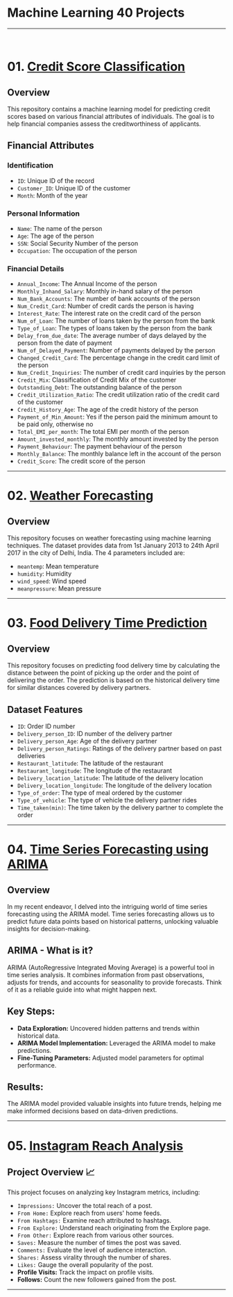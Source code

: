 # Machine Learning 40 Projects

<hr><br>

<h1>01. <a href = "https://github.com/UTSAVS26/Machine-Learning-40-Projects/tree/main/01%20Credit%20Score%20Classification">Credit Score Classification</a></h1>
<p>
  <h2>Overview</h2>
    <p>This repository contains a machine learning model for predicting credit scores based on various financial attributes of individuals. The goal is to help financial companies assess the creditworthiness of applicants.</p>
    <h2>Financial Attributes</h2>
    <h3>Identification</h3>
    <ul>
        <li><code>ID</code>: Unique ID of the record</li>
        <li><code>Customer_ID</code>: Unique ID of the customer</li>
        <li><code>Month</code>: Month of the year</li>
    </ul>
    <h3>Personal Information</h3>
    <ul>
        <li><code>Name</code>: The name of the person</li>
        <li><code>Age</code>: The age of the person</li>
        <li><code>SSN</code>: Social Security Number of the person</li>
        <li><code>Occupation</code>: The occupation of the person</li>
    </ul>
    <h3>Financial Details</h3>
    <ul>
        <li><code>Annual_Income</code>: The Annual Income of the person</li>
        <li><code>Monthly_Inhand_Salary</code>: Monthly in-hand salary of the person</li>
        <li><code>Num_Bank_Accounts</code>: The number of bank accounts of the person</li>
        <li><code>Num_Credit_Card</code>: Number of credit cards the person is having</li>
        <li><code>Interest_Rate</code>: The interest rate on the credit card of the person</li>
        <li><code>Num_of_Loan</code>: The number of loans taken by the person from the bank</li>
        <li><code>Type_of_Loan</code>: The types of loans taken by the person from the bank</li>
        <li><code>Delay_from_due_date</code>: The average number of days delayed by the person from the date of payment</li>
        <li><code>Num_of_Delayed_Payment</code>: Number of payments delayed by the person</li>
        <li><code>Changed_Credit_Card</code>: The percentage change in the credit card limit of the person</li>
        <li><code>Num_Credit_Inquiries</code>: The number of credit card inquiries by the person</li>
        <li><code>Credit_Mix</code>: Classification of Credit Mix of the customer</li>
        <li><code>Outstanding_Debt</code>: The outstanding balance of the person</li>
        <li><code>Credit_Utilization_Ratio</code>: The credit utilization ratio of the credit card of the customer</li>
        <li><code>Credit_History_Age</code>: The age of the credit history of the person</li>
        <li><code>Payment_of_Min_Amount</code>: Yes if the person paid the minimum amount to be paid only, otherwise no</li>
        <li><code>Total_EMI_per_month</code>: The total EMI per month of the person</li>
        <li><code>Amount_invested_monthly</code>: The monthly amount invested by the person</li>
        <li><code>Payment_Behaviour</code>: The payment behaviour of the person</li>
        <li><code>Monthly_Balance</code>: The monthly balance left in the account of the person</li>
        <li><code>Credit_Score</code>: The credit score of the person</li>
    </ul>
</p>

<hr>

<h1>02. <a href="https://github.com/UTSAVS26/Machine-Learning-40-Projects/tree/main/02%20Weather%20Forecasting">Weather Forecasting</a></h1>

<p>
    <h2>Overview</h2>
    <p>This repository focuses on weather forecasting using machine learning techniques. The dataset provides data from 1st January 2013 to 24th April 2017 in the city of Delhi, India. The 4 parameters included are:</p>
    <ul>
        <li><code>meantemp</code>: Mean temperature</li>
        <li><code>humidity</code>: Humidity</li>
        <li><code>wind_speed</code>: Wind speed</li>
        <li><code>meanpressure</code>: Mean pressure</li>
    </ul>
</p>

<hr>

<h1>03. <a href=""https://github.com/UTSAVS26/Machine-Learning-40-Projects/tree/main/03%20Food%20Delivery%20Time%20Prediction">Food Delivery Time Prediction</a></h1>

<p>
    <h2>Overview</h2>
    <p>This repository focuses on predicting food delivery time by calculating the distance between the point of picking up the order and the point of delivering the order. The prediction is based on the historical delivery time for similar distances covered by delivery partners.</p>
    <h2>Dataset Features</h2>
    <ul>
        <li><code>ID</code>: Order ID number</li>
        <li><code>Delivery_person_ID</code>: ID number of the delivery partner</li>
        <li><code>Delivery_person_Age</code>: Age of the delivery partner</li>
        <li><code>Delivery_person_Ratings</code>: Ratings of the delivery partner based on past deliveries</li>
        <li><code>Restaurant_latitude</code>: The latitude of the restaurant</li>
        <li><code>Restaurant_longitude</code>: The longitude of the restaurant</li>
        <li><code>Delivery_location_latitude</code>: The latitude of the delivery location</li>
        <li><code>Delivery_location_longitude</code>: The longitude of the delivery location</li>
        <li><code>Type_of_order</code>: The type of meal ordered by the customer</li>
        <li><code>Type_of_vehicle</code>: The type of vehicle the delivery partner rides</li>
        <li><code>Time_taken(min)</code>: The time taken by the delivery partner to complete the order</li>
    </ul>
</p>

<hr>

<h1>04. <a href=""https://github.com/UTSAVS26/Machine-Learning-40-Projects/tree/main/04%20Time%20Series%20Forecasting%20with%20Arima">Time Series Forecasting using ARIMA</a></h1>

<p>
    <h2>Overview</h2>
    <p>In my recent endeavor, I delved into the intriguing world of time series forecasting using the ARIMA model. Time series forecasting allows us to predict future data points based on historical patterns, unlocking valuable insights for decision-making.</p>
    <h2>ARIMA - What is it?</h2>
    <p>ARIMA (AutoRegressive Integrated Moving Average) is a powerful tool in time series analysis. It combines information from past observations, adjusts for trends, and accounts for seasonality to provide forecasts. Think of it as a reliable guide into what might happen next.</p>
    <h2>Key Steps:</h2>
    <ul>
        <li><strong>Data Exploration:</strong> Uncovered hidden patterns and trends within historical data.</li>
        <li><strong>ARIMA Model Implementation:</strong> Leveraged the ARIMA model to make predictions.</li>
        <li><strong>Fine-Tuning Parameters:</strong> Adjusted model parameters for optimal performance.</li>
    </ul>
    <h2>Results:</h2>
    <p>The ARIMA model provided valuable insights into future trends, helping me make informed decisions based on data-driven predictions.</p>
</p>

<hr>

<h1>05. <a href=""https://github.com/UTSAVS26/Machine-Learning-40-Projects/tree/main/05%20Instagram%20Reach%20Analysis">Instagram Reach Analysis</a></h1>

<h2>Project Overview 📈</h2>

<p>This project focuses on analyzing key Instagram metrics, including:</p>

<ul>
    <li><code>Impressions:</code> Uncover the total reach of a post.</li>
    <li><code>From Home:</code> Explore reach from users' home feeds.</li>
    <li><code>From Hashtags:</code> Examine reach attributed to hashtags.</li>
    <li><code>From Explore:</code> Understand reach originating from the Explore page.</li>
    <li><code>From Other:</code> Explore reach from various other sources.</li>
    <li><code>Saves:</code> Measure the number of times the post was saved.</li>
    <li><code>Comments:</code> Evaluate the level of audience interaction.</li>
    <li><code>Shares:</code> Assess virality through the number of shares.</li>
    <li><code>Likes:</code> Gauge the overall popularity of the post.</li>
    <li><strong>Profile Visits:</strong> Track the impact on profile visits.</li>
    <li><strong>Follows:</strong> Count the new followers gained from the post.</li>
</ul>

<hr>

